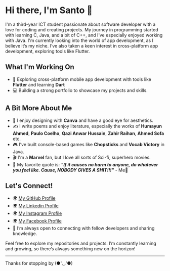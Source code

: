 # Hi there, I'm Santo 👋

I'm a third-year ICT student passionate about software developer with a love for coding and creating projects. My journey in programming started with learning C, Java, and a bit of C++, and I’ve especially enjoyed working with Java. I'm currently looking into the world of app development, as I believe it’s my niche. I’ve also taken a keen interest in cross-platform app development, exploring tools like Flutter.

## What I'm Working On
- 📱 Exploring cross-platform mobile app development with tools like **Flutter** and learning **Dart**
- 💻 Building a strong portfolio to showcase my projects and skills.

## A Bit More About Me
- 🎨 I enjoy designing with **Canva** and have a good eye for aesthetics.
- ✍️ I write poems and enjoy literature, especially the works of **Humayun Ahmed**, **Paulo Coelho**, **Qazi Anwar Hussain**, **Zahir Raihan**, **Ahmed Sofa** etc.
- 🎮 I’ve built console-based games like **Chopsticks** and **Vocab Victory** in Java.
- 🎬 I'm a **Marvel** fan, but I love all sorts of Sci-fi, superhero movies.
- 💭 My favorite quote is: ***"If it causes no harm to anyone, do whatever you feel like. Cause, NOBODY GIVES A SHIT!!!"*** - Me🤲

## Let's Connect!
- 🌍 [My GitHub Profile](https://github.com/Samiul-Hossen-Sarkar-Santo)
- 🌍 [My Linkedin Profile](https://www.linkedin.com/in/samiul-hossen/)
- 🌍 [My Instagram Profile](https://www.instagram.com/samiul.hossen/)
- 🌍 [My Facebook Profile](https://www.facebook.com/shamiulhossensanto)
- 💬 I’m always open to connecting with fellow developers and sharing knowledge.

Feel free to explore my repositories and projects. I’m constantly learning and growing, so there’s always something new on the horizon!

---

Thanks for stopping by (●'◡'●)
